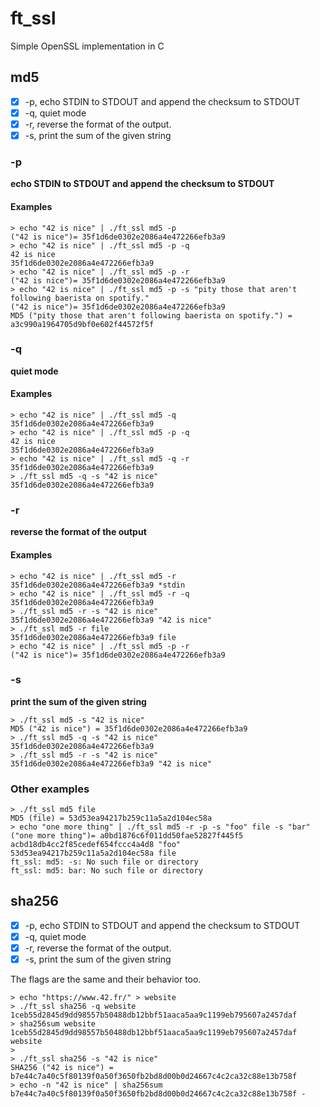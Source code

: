 # ft_ssl
Simple OpenSSL implementation in C

## md5


- [x] -p, echo STDIN to STDOUT and append the checksum to STDOUT
- [x] -q, quiet mode
- [x] -r, reverse the format of the output.
- [x] -s, print the sum of the given string

### -p

**echo STDIN to STDOUT and append the checksum to STDOUT**

#### Examples

```
> echo "42 is nice" | ./ft_ssl md5 -p
("42 is nice")= 35f1d6de0302e2086a4e472266efb3a9
> echo "42 is nice" | ./ft_ssl md5 -p -q
42 is nice
35f1d6de0302e2086a4e472266efb3a9
> echo "42 is nice" | ./ft_ssl md5 -p -r
("42 is nice")= 35f1d6de0302e2086a4e472266efb3a9
> echo "42 is nice" | ./ft_ssl md5 -p -s "pity those that aren't following baerista on spotify."
("42 is nice")= 35f1d6de0302e2086a4e472266efb3a9
MD5 ("pity those that aren't following baerista on spotify.") = a3c990a1964705d9bf0e602f44572f5f
```

### -q

**quiet mode**

#### Examples

```
> echo "42 is nice" | ./ft_ssl md5 -q
35f1d6de0302e2086a4e472266efb3a9
> echo "42 is nice" | ./ft_ssl md5 -p -q
42 is nice
35f1d6de0302e2086a4e472266efb3a9
> echo "42 is nice" | ./ft_ssl md5 -q -r
35f1d6de0302e2086a4e472266efb3a9
> ./ft_ssl md5 -q -s "42 is nice"
35f1d6de0302e2086a4e472266efb3a9
```

### -r

**reverse the format of the output**

#### Examples

```
> echo "42 is nice" | ./ft_ssl md5 -r
35f1d6de0302e2086a4e472266efb3a9 *stdin
> echo "42 is nice" | ./ft_ssl md5 -r -q
35f1d6de0302e2086a4e472266efb3a9
> ./ft_ssl md5 -r -s "42 is nice"
35f1d6de0302e2086a4e472266efb3a9 "42 is nice"
> ./ft_ssl md5 -r file
35f1d6de0302e2086a4e472266efb3a9 file
> echo "42 is nice" | ./ft_ssl md5 -p -r
("42 is nice")= 35f1d6de0302e2086a4e472266efb3a9
```

### -s

**print the sum of the given string**

```
> ./ft_ssl md5 -s "42 is nice"
MD5 ("42 is nice") = 35f1d6de0302e2086a4e472266efb3a9
> ./ft_ssl md5 -q -s "42 is nice"
35f1d6de0302e2086a4e472266efb3a9
> ./ft_ssl md5 -r -s "42 is nice"
35f1d6de0302e2086a4e472266efb3a9 "42 is nice"
```

### Other examples

```
> ./ft_ssl md5 file
MD5 (file) = 53d53ea94217b259c11a5a2d104ec58a
> echo "one more thing" | ./ft_ssl md5 -r -p -s "foo" file -s "bar"
("one more thing")= a0bd1876c6f011dd50fae52827f445f5
acbd18db4cc2f85cedef654fccc4a4d8 "foo"
53d53ea94217b259c11a5a2d104ec58a file
ft_ssl: md5: -s: No such file or directory
ft_ssl: md5: bar: No such file or directory
```

## sha256

- [x] -p, echo STDIN to STDOUT and append the checksum to STDOUT
- [x] -q, quiet mode
- [x] -r, reverse the format of the output.
- [x] -s, print the sum of the given string

The flags are the same and their behavior too.

```
> echo "https://www.42.fr/" > website
> ./ft_ssl sha256 -q website
1ceb55d2845d9dd98557b50488db12bbf51aaca5aa9c1199eb795607a2457daf
> sha256sum website
1ceb55d2845d9dd98557b50488db12bbf51aaca5aa9c1199eb795607a2457daf website
>
> ./ft_ssl sha256 -s "42 is nice"
SHA256 ("42 is nice") = b7e44c7a40c5f80139f0a50f3650fb2bd8d00b0d24667c4c2ca32c88e13b758f
> echo -n "42 is nice" | sha256sum
b7e44c7a40c5f80139f0a50f3650fb2bd8d00b0d24667c4c2ca32c88e13b758f -
```